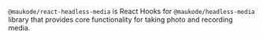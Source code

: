 `@maukode/react-headless-media` is React Hooks for `@maukode/headless-media` library that provides core functionality for taking photo and recording media.